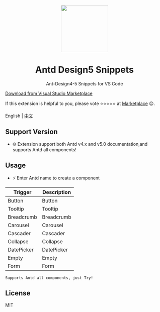 <p align="center">
  <a href="https://github.com/fi3ework/vscode-antd-rush">
      <img width="150" height="150" src="https://s1.ax1x.com/2022/12/02/zDeeeK.png">
  </a>
</p>
<h1 align="center">Antd Design5 Snippets</h1>
<div align="center">

Ant-Design4-5 Snippets for VS Code

</div>

[Download from Visual Studio Marketplace](https://marketplace.visualstudio.com/items?itemName=yuancong.antd)

If this extension is helpful to you, please vote ⭐️⭐️⭐️⭐️⭐️ at [Marketplace](https://marketplace.visualstudio.com/items?itemName=yuancong.antd) 😉.

English | [中文](./README-zh_CN.md)

## Support Version

- 🌐 Extension support both Antd v4.x and v5.0 documentation,and supports Antd all components!

## Usage

- ⚡️ Enter Antd name to create a component

| Trigger    | Description |
| ---------- | ----------- |
| Button     | Button      |
| Tooltip    | Tooltip     |
| Breadcrumb | Breadcrumb  |
| Carousel   | Carousel    |
| Cascader   | Cascader    |
| Collapse   | Collapse    |
| DatePicker | DatePicker  |
| Empty      | Empty       |
| Form       | Form        |

`Supports Antd all components, just Try!`

## License

MIT
